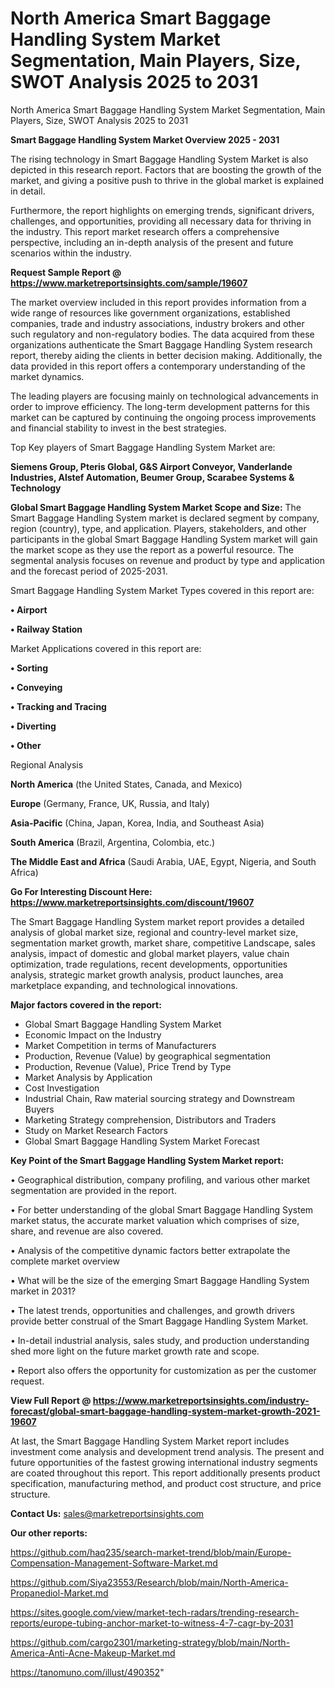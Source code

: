 # North America Smart Baggage Handling System Market Segmentation, Main Players, Size, SWOT Analysis 2025 to 2031
North America Smart Baggage Handling System Market Segmentation, Main Players, Size, SWOT Analysis 2025 to 2031

<Strong> Smart Baggage Handling System Market Overview 2025 - 2031</strong>

The rising technology in Smart Baggage Handling System Market is also depicted in this research report. Factors that are boosting the growth of the market, and giving a positive push to thrive in the global market is explained in detail.

Furthermore, the report highlights on emerging trends, significant drivers, challenges, and opportunities, providing all necessary data for thriving in the industry. This report market research offers a comprehensive perspective, including an in-depth analysis of the present and future scenarios within the industry.

<strong>Request Sample Report @ <a href=https://www.marketreportsinsights.com/sample/19607>https://www.marketreportsinsights.com/sample/19607</a></strong>

The market overview included in this report provides information from a wide range of resources like government organizations, established companies, trade and industry associations, industry brokers and other such regulatory and non-regulatory bodies. The data acquired from these organizations authenticate the Smart Baggage Handling System research report, thereby aiding the clients in better decision making. Additionally, the data provided in this report offers a contemporary understanding of the market dynamics.

The leading players are focusing mainly on technological advancements in order to improve efficiency. The long-term development patterns for this market can be captured by continuing the ongoing process improvements and financial stability to invest in the best strategies.

Top Key players of Smart Baggage Handling System Market are:

<strong>Siemens Group, Pteris Global, G&S Airport Conveyor, Vanderlande Industries, Alstef Automation, Beumer Group, Scarabee Systems & Technology</strong>

<strong><b>Global Smart Baggage Handling System Market Scope and Size:</b></strong>
The Smart Baggage Handling System market is declared segment by company, region (country), type, and application. Players, stakeholders, and other participants in the global Smart Baggage Handling System market will gain the market scope as they use the report as a powerful resource. The segmental analysis focuses on revenue and product by type and application and the forecast period of 2025-2031.

Smart Baggage Handling System Market Types covered in this report are:

<strong>• Airport

• Railway Station</strong>

Market Applications covered in this report are:

<strong>• Sorting

• Conveying

• Tracking and Tracing

• Diverting

• Other</strong> 

Regional Analysis

<strong>North America</strong> (the United States, Canada, and Mexico)

<strong>Europe</strong> (Germany, France, UK, Russia, and Italy)

<strong>Asia-Pacific</strong> (China, Japan, Korea, India, and Southeast Asia)

<strong>South America</strong> (Brazil, Argentina, Colombia, etc.)

<strong>The Middle East and Africa</strong> (Saudi Arabia, UAE, Egypt, Nigeria, and South Africa)

<strong>Go For Interesting Discount Here: <a href=https://www.marketreportsinsights.com/discount/19607>https://www.marketreportsinsights.com/discount/19607</a></strong>

The Smart Baggage Handling System market report provides a detailed analysis of global market size, regional and country-level market size, segmentation market growth, market share, competitive Landscape, sales analysis, impact of domestic and global market players, value chain optimization, trade regulations, recent developments, opportunities analysis, strategic market growth analysis, product launches, area marketplace expanding, and technological innovations.

<strong><b>Major factors covered in the report:</b></strong>
<ul>
  <li>Global Smart Baggage Handling System Market </li>
  <li>Economic Impact on the Industry</li>
  <li>Market Competition in terms of Manufacturers</li>
  <li>Production, Revenue (Value) by geographical segmentation</li>
  <li>Production, Revenue (Value), Price Trend by Type</li>
  <li>Market Analysis by Application</li>
  <li>Cost Investigation</li>
  <li>Industrial Chain, Raw material sourcing strategy and Downstream Buyers</li>
  <li>Marketing Strategy comprehension, Distributors and Traders</li>
  <li>Study on Market Research Factors</li>
  <li>Global Smart Baggage Handling System Market Forecast</li>
</ul>

<strong><b>Key Point of the Smart Baggage Handling System Market report:</b></strong>

• Geographical distribution, company profiling, and various other market segmentation are provided in the report.

• For better understanding of the global Smart Baggage Handling System market status, the accurate market valuation which comprises of size, share, and revenue are also covered.

• Analysis of the competitive dynamic factors better extrapolate the complete market overview

• What will be the size of the emerging Smart Baggage Handling System market in 2031?

• The latest trends, opportunities and challenges, and growth drivers provide better construal of the Smart Baggage Handling System Market.

• In-detail industrial analysis, sales study, and production understanding shed more light on the future market growth rate and scope.

• Report also offers the opportunity for customization as per the customer request.

<strong><b>View Full Report @ <a href=https://www.marketreportsinsights.com/industry-forecast/global-smart-baggage-handling-system-market-growth-2021-19607>https://www.marketreportsinsights.com/industry-forecast/global-smart-baggage-handling-system-market-growth-2021-19607</a></b></strong>


At last, the Smart Baggage Handling System Market report includes investment come analysis and development trend analysis. The present and future opportunities of the fastest growing international industry segments are coated throughout this report. This report additionally presents product specification, manufacturing method, and product cost structure, and price structure.

<strong>Contact Us:</strong>
sales@marketreportsinsights.com

<strong>Our other reports:</strong>

<a href=https://github.com/haq235/search-market-trend/blob/main/Europe-Compensation-Management-Software-Market.md>https://github.com/haq235/search-market-trend/blob/main/Europe-Compensation-Management-Software-Market.md</a>

<a href=https://github.com/Siya23553/Research/blob/main/North-America-Propanediol-Market.md>https://github.com/Siya23553/Research/blob/main/North-America-Propanediol-Market.md</a>

<a href=https://sites.google.com/view/market-tech-radars/trending-research-reports/europe-tubing-anchor-market-to-witness-4-7-cagr-by-2031>https://sites.google.com/view/market-tech-radars/trending-research-reports/europe-tubing-anchor-market-to-witness-4-7-cagr-by-2031</a>

<a href=https://github.com/cargo2301/marketing-strategy/blob/main/North-America-Anti-Acne-Makeup-Market.md>https://github.com/cargo2301/marketing-strategy/blob/main/North-America-Anti-Acne-Makeup-Market.md</a>

<a href=https://tanomuno.com/illust/490352>https://tanomuno.com/illust/490352</a>"
